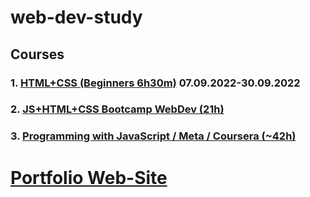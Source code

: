 # web-dev-study

## Courses

### 1. [HTML+CSS (Beginners 6h30m)](https://www.youtube.com/watch?v=G3e-cpL7ofc&t=1046s&ab_channel=SuperSimpleDev) 07.09.2022-30.09.2022

### 2. [JS+HTML+CSS Bootcamp WebDev (21h)](https://www.youtube.com/watch?v=zJSY8tbf_ys&ab_channel=freeCodeCamp.org) 

### 3. [Programming with JavaScript / Meta / Coursera (~42h)](https://www.coursera.org/learn/programming-with-javascript)



# [Portfolio Web-Site](https://olha-zolotarchuk.github.io/web-dev-study/public)